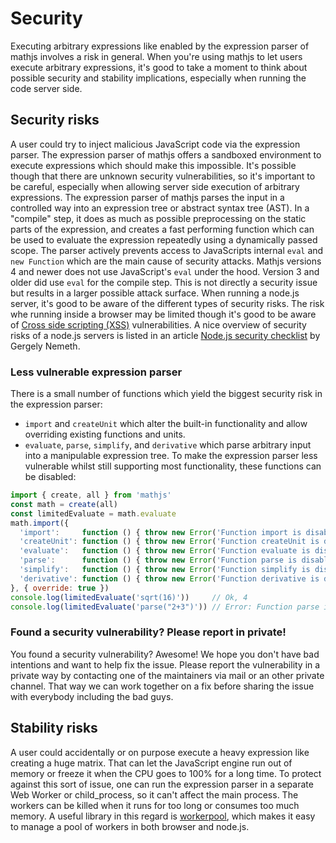 # Security
Executing arbitrary expressions like enabled by the expression parser of
mathjs involves a risk in general. When you're using mathjs to let users
execute arbitrary expressions, it's good to take a moment to think about
possible security and stability implications, especially when running
the code server side.
## Security risks
A user could try to inject malicious JavaScript code via the expression
parser. The expression parser of mathjs offers a sandboxed environment
to execute expressions which should make this impossible. It's possible
though that there are unknown security vulnerabilities, so it's important
to be careful, especially when allowing server side execution of
arbitrary expressions.
The expression parser of mathjs parses the input in a controlled
way into an expression tree or abstract syntax tree (AST).
In a "compile" step, it does as much as possible preprocessing on the
static parts of the expression, and creates a fast performing function
which can be used to evaluate the expression repeatedly using a
dynamically passed scope.
The parser actively prevents access to JavaScripts internal `eval` and
`new Function` which are the main cause of security attacks. Mathjs
versions 4 and newer does not use JavaScript's `eval` under the hood.
Version 3 and older did use `eval` for the compile step. This is not
directly a security issue but results in a larger possible attack surface.
When running a node.js server, it's good to be aware of the different
types of security risks. The risk whe running inside a browser may be
limited though it's good to be aware of [Cross side scripting (XSS)](https://www.wikiwand.com/en/Cross-site_scripting) vulnerabilities. A nice overview of
security risks of a node.js servers is listed in an article [Node.js security checklist](https://blog.risingstack.com/node-js-security-checklist/) by Gergely Nemeth.
### Less vulnerable expression parser
There is a small number of functions which yield the biggest security
risk in the expression parser:
- `import` and `createUnit` which alter the built-in functionality and
  allow overriding existing functions and units.
- `evaluate`, `parse`, `simplify`, and `derivative` which parse arbitrary
  input into a manipulable expression tree.
To make the expression parser less vulnerable whilst still supporting
most functionality, these functions can be disabled:
```js
import { create, all } from 'mathjs'
const math = create(all)
const limitedEvaluate = math.evaluate
math.import({
  'import':     function () { throw new Error('Function import is disabled') },
  'createUnit': function () { throw new Error('Function createUnit is disabled') },
  'evaluate':   function () { throw new Error('Function evaluate is disabled') },
  'parse':      function () { throw new Error('Function parse is disabled') },
  'simplify':   function () { throw new Error('Function simplify is disabled') },
  'derivative': function () { throw new Error('Function derivative is disabled') }
}, { override: true })
console.log(limitedEvaluate('sqrt(16)'))     // Ok, 4
console.log(limitedEvaluate('parse("2+3")')) // Error: Function parse is disabled
```
### Found a security vulnerability? Please report in private!
You found a security vulnerability? Awesome! We hope you don't have bad
intentions and want to help fix the issue. Please report the
vulnerability in a private way by contacting one of the maintainers
via mail or an other private channel. That way we can work together
on a fix before sharing the issue with everybody including the bad guys.
## Stability risks
A user could accidentally or on purpose execute a
heavy expression like creating a huge matrix. That can let the
JavaScript engine run out of memory or freeze it when the CPU goes
to 100% for a long time.
To protect against this sort of issue, one can run the expression parser
in a separate Web Worker or child_process, so it can't affect the
main process. The workers can be killed when it runs for too
long or consumes too much memory. A useful library in this regard
is [workerpool](https://github.com/josdejong/workerpool), which makes
it easy to manage a pool of workers in both browser and node.js.
